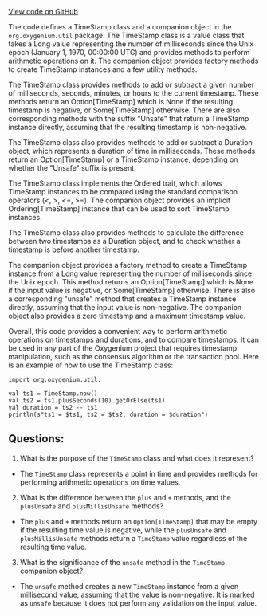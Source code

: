 [View code on GitHub](https://github.com/oxygenium/oxygenium/util/src/main/scala/org/oxygenium/util/TimeStamp.scala)

The code defines a TimeStamp class and a companion object in the `org.oxygenium.util` package. The TimeStamp class is a value class that takes a Long value representing the number of milliseconds since the Unix epoch (January 1, 1970, 00:00:00 UTC) and provides methods to perform arithmetic operations on it. The companion object provides factory methods to create TimeStamp instances and a few utility methods.

The TimeStamp class provides methods to add or subtract a given number of milliseconds, seconds, minutes, or hours to the current timestamp. These methods return an Option[TimeStamp] which is None if the resulting timestamp is negative, or Some[TimeStamp] otherwise. There are also corresponding methods with the suffix "Unsafe" that return a TimeStamp instance directly, assuming that the resulting timestamp is non-negative.

The TimeStamp class also provides methods to add or subtract a Duration object, which represents a duration of time in milliseconds. These methods return an Option[TimeStamp] or a TimeStamp instance, depending on whether the "Unsafe" suffix is present.

The TimeStamp class implements the Ordered trait, which allows TimeStamp instances to be compared using the standard comparison operators (<, >, <=, >=). The companion object provides an implicit Ordering[TimeStamp] instance that can be used to sort TimeStamp instances.

The TimeStamp class also provides methods to calculate the difference between two timestamps as a Duration object, and to check whether a timestamp is before another timestamp.

The companion object provides a factory method to create a TimeStamp instance from a Long value representing the number of milliseconds since the Unix epoch. This method returns an Option[TimeStamp] which is None if the input value is negative, or Some[TimeStamp] otherwise. There is also a corresponding "unsafe" method that creates a TimeStamp instance directly, assuming that the input value is non-negative. The companion object also provides a zero timestamp and a maximum timestamp value.

Overall, this code provides a convenient way to perform arithmetic operations on timestamps and durations, and to compare timestamps. It can be used in any part of the Oxygenium project that requires timestamp manipulation, such as the consensus algorithm or the transaction pool. Here is an example of how to use the TimeStamp class:

```
import org.oxygenium.util._

val ts1 = TimeStamp.now()
val ts2 = ts1.plusSeconds(10).getOrElse(ts1)
val duration = ts2 -- ts1
println(s"ts1 = $ts1, ts2 = $ts2, duration = $duration")
```
## Questions: 
 1. What is the purpose of the `TimeStamp` class and what does it represent?
- The `TimeStamp` class represents a point in time and provides methods for performing arithmetic operations on time values.
2. What is the difference between the `plus` and `+` methods, and the `plusUnsafe` and `plusMillisUnsafe` methods?
- The `plus` and `+` methods return an `Option[TimeStamp]` that may be empty if the resulting time value is negative, while the `plusUnsafe` and `plusMillisUnsafe` methods return a `TimeStamp` value regardless of the resulting time value.
3. What is the significance of the `unsafe` method in the `TimeStamp` companion object?
- The `unsafe` method creates a new `TimeStamp` instance from a given millisecond value, assuming that the value is non-negative. It is marked as `unsafe` because it does not perform any validation on the input value.